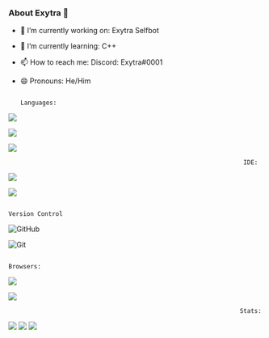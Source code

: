 ### About Exytra 👋

- 🔭 I’m currently working on: Exytra Selfbot
- 🌱 I’m currently learning: C++
- 📫 How to reach me: Discord: Exytra#0001
- 😄 Pronouns: He/Him

  
                                                                     Languages:
<p><img align="middle" src=https://img.shields.io/badge/Python-FFD43B?style=for-the-badge&logo=python&logoColor=darkgreen /> <p><img align="middle" src=https://img.shields.io/badge/Java-ED8B00?style=for-the-badge&logo=java&logoColor=white-FFD43B?style=for-the-badge&logo=python&logoColor=darkgreen/>  
<p><img align="middle" src=https://img.shields.io/badge/Lua-2C2D72?style=for-the-badge&logo=lua&logoColor=white-FFD43B?style=for-the-badge&logo=python&logoColor=darkgreen />

  
                                                                     IDE:
<p><img align="center" src=https://img.shields.io/badge/Visual_Studio_Code-0078D4?style=for-the-badge&logo=visual%20studio%20code&logoColor=white />
<p><img align="center" src=https://img.shields.io/badge/IntelliJIDEA-000000.svg?style=for-the-badge&logo=intellij-idea&logoColor=white />


                                                                    Version Control
![GitHub](https://img.shields.io/badge/github-%23121011.svg?style=for-the-badge&logo=github&logoColor=white)
  
![Git](https://img.shields.io/badge/git-%23F05033.svg?style=for-the-badge&logo=git&logoColor=white)
  

                                                                    Browsers:
<p><img align="center" src=https://img.shields.io/badge/Google_chrome-4285F4?style=for-the-badge&logo=Google-chrome&logoColor=white />
<p><img align="center" src=https://img.shields.io/badge/Brave-FF1B2D?style=for-the-badge&logo=Brave&logoColor=white />
  
 
                                                                    Stats:
![](https://github-profile-summary-cards.vercel.app/api/cards/profile-details?username=Exytra&theme=monokai)
![](https://github-profile-summary-cards.vercel.app/api/cards/stats?username=Exytra&theme=monokai) ![](https://github-profile-summary-cards.vercel.app/api/cards/repos-per-language?username=Exytra&theme=monokai)
